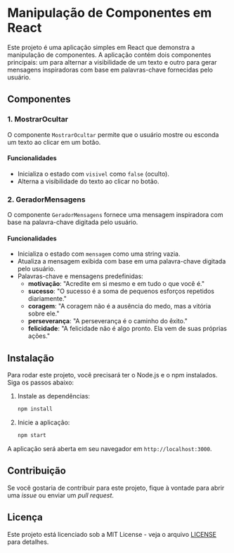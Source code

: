  # Manipulação de Componentes em React

 Este projeto é uma aplicação simples em React que demonstra a manipulação de componentes. A aplicação contém dois componentes principais: um para alternar a visibilidade de um texto e outro para gerar mensagens inspiradoras com base em palavras-chave fornecidas pelo usuário.

 ## Componentes

 ### 1. MostrarOcultar

 O componente `MostrarOcultar` permite que o usuário mostre ou esconda um texto ao clicar em um botão.

 #### Funcionalidades
 - Inicializa o estado com `visivel` como `false` (oculto).
 - Alterna a visibilidade do texto ao clicar no botão.

 ### 2. GeradorMensagens

 O componente `GeradorMensagens` fornece uma mensagem inspiradora com base na palavra-chave digitada pelo usuário.

 #### Funcionalidades
 - Inicializa o estado com `mensagem` como uma string vazia.
 - Atualiza a mensagem exibida com base em uma palavra-chave digitada pelo usuário.
 - Palavras-chave e mensagens predefinidas:
   - **motivação**: "Acredite em si mesmo e em tudo o que você é."
   - **sucesso**: "O sucesso é a soma de pequenos esforços repetidos diariamente."
   - **coragem**: "A coragem não é a ausência do medo, mas a vitória sobre ele."
   - **perseverança**: "A perseverança é o caminho do êxito."
   - **felicidade**: "A felicidade não é algo pronto. Ela vem de suas próprias ações."

 ## Instalação

 Para rodar este projeto, você precisará ter o Node.js e o npm instalados. Siga os passos abaixo:



 1. Instale as dependências:
    ```bash
    npm install
    ```

 2. Inicie a aplicação:
    ```bash
    npm start
    ```

 A aplicação será aberta em seu navegador em `http://localhost:3000`.

 ## Contribuição

 Se você gostaria de contribuir para este projeto, fique à vontade para abrir uma *issue* ou enviar um *pull request*.

 ## Licença

 Este projeto está licenciado sob a MIT License - veja o arquivo [LICENSE](LICENSE) para detalhes.
